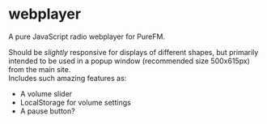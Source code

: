 # webplayer

A pure JavaScript radio webplayer for PureFM.  
  
Should be *slightly* responsive for displays of different shapes, but primarily intended to be used in a popup window (recommended size 500x615px) from the main site.  
Includes such amazing features as:
- A volume slider
- LocalStorage for volume settings
- A pause button?
